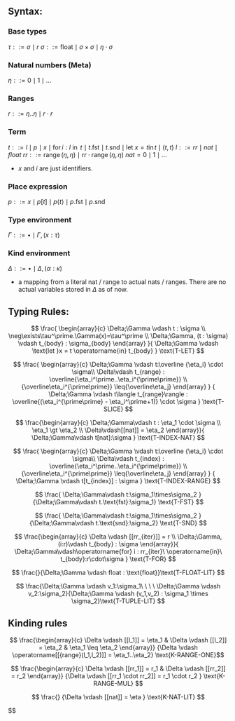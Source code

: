 ## Syntax:
### Base types
$\tau ::= \sigma \mid r$
$\sigma ::= \text{float}\mid \sigma \times \sigma \mid \eta \cdot \sigma$

### Natural numbers (Meta)
$\eta ::= 0 \mid 1 \mid ...$

### Ranges
$r ::= \eta..\eta \mid r \cdot r$

### Term
$t ::= l \mid p \mid x \mid \operatorname{for} i : l\ \operatorname{in}\ t \mid t.\text{fst} \mid t.\text{snd} \mid \text{let } x =t \operatorname{in} t \mid (t,t)$
$l ::= rr  \mid nat \mid float$
$rr::= \operatorname{range}(\eta,\eta) \mid rr \cdot \operatorname{range}(\eta,\eta)$
$nat = 0 \mid 1 \mid ...$
- $x$ and $i$ are just identifiers.
<!-- ### Typelevel term
$\kappa ::=\alpha \mid \xi$
- $\alpha$ is a type variable -->
### Place expression
$p ::= x \mid p[t] \mid p\langle t \rangle \mid p.\text{fst}\mid p.\text{snd}$
### Type environment
$\Gamma ::= \bullet \mid \Gamma,(x:\tau)$
### Kind environment
$\Delta ::= \bullet \mid \Delta,(\alpha : \kappa)$
- a mapping from a literal nat / range to actual nats / ranges. There are no actual variables stored in $\Delta$ as of now.
## Typing Rules:


$$
\frac{
  \begin{array}{c}
    \Delta;\Gamma \vdash t : \sigma \\
    \neg\exists\tau^\prime.\Gamma(x)=\tau^\prime \\
    \Delta;\Gamma, (t : \sigma) \vdash  t_{body} : \sigma_{body}
  \end{array}
}{
  \Delta;\Gamma \vdash \text{let }x = t \operatorname{in} t_{body}
}
\text{T-LET}
$$

$$
\frac{
    \begin{array}{c}
        \Delta;\Gamma \vdash t:\overline {\eta_i} \cdot \sigma\\
        \Delta\vdash t_{range} : \overline{\eta_i^\prime..\eta_i^{\prime\prime}} \\
        {\overline\eta_i^{\prime\prime}} \leq{\overline\eta_j}
    \end{array}
}
{
    \Delta;\Gamma \vdash t\langle t_{range}\rangle : \overline{(\eta_i^{\prime\prime} - \eta_i^\prime+1)} \cdot \sigma 
}
\text{T-SLICE}
$$


$$
\frac{\begin{array}{c}
    \Delta;\Gamma\vdash t : \eta_1 \cdot \sigma \\ \eta_1 \gt \eta_2 \\
    \Delta\vdash[[nat]] = \eta_2
\end{array}}{
    \Delta;\Gamma\vdash t[nat]:\sigma 
}
\text{T-INDEX-NAT}
$$

$$
\frac{
    \begin{array}{c}
        \Delta;\Gamma \vdash t:\overline {\eta_i} \cdot \sigma\\
        \Delta\vdash t_{index} : \overline{\eta_i^\prime..\eta_i^{\prime\prime}} \\
        {\overline\eta_i^{\prime\prime}} \leq{\overline\eta_j}
    \end{array}
}
{
    \Delta;\Gamma \vdash t[t_{index}] : \sigma 
}
\text{T-INDEX-RANGE}
$$

$$
\frac{
    \Delta;\Gamma\vdash t:\sigma_1\times\sigma_2
}{\Delta;\Gamma\vdash t.\text{fst}:\sigma_1}
\text{T-FST}
$$

$$
\frac{
    \Delta;\Gamma\vdash t:\sigma_1\times\sigma_2
}{\Delta;\Gamma\vdash t.\text{snd}:\sigma_2}
\text{T-SND}
$$


$$
\frac{\begin{array}{c}
    \Delta \vdash [[rr_{iter}]] = r \\
    \Delta;\Gamma, (i:r)\vdash t_{body} : \sigma
\end{array}}{
    \Delta;\Gamma\vdash\operatorname{for} i : rr_{iter}\ \operatorname{in}\ t_{body}:r\cdot\sigma
}
\text{T-FOR}
$$

<!-- $$
\frac{\Delta \vdash [[l]] = r}{\Delta;\Gamma \vdash l : r}
\text{T-RANGE-LIT}
$$ -->
$$
\frac{}{\Delta;\Gamma \vdash float : \text{float}}\text{T-FLOAT-LIT}
$$

$$
\frac{\Delta;\Gamma \vdash v_1:\sigma_1\ \ \ \  \Delta;\Gamma \vdash v_2:\sigma_2}{\Delta;\Gamma \vdash (v_1,v_2) : \sigma_1 \times \sigma_2}\text{T-TUPLE-LIT}
$$

## Kinding rules

$$
\frac{\begin{array}{c}
\Delta \vdash [[l_1]] = \eta_1 &
\Delta \vdash [[l_2]] = \eta_2 &
\eta_1 \leq \eta_2
\end{array}}
{\Delta \vdash \operatorname[[{range}(l_1,l_2)]] = \eta_1..\eta_2}
\text{K-RANGE-ONE}$$

$$
\frac{\begin{array}{c}
    \Delta \vdash [[rr_1]] = r_1 & \Delta \vdash [[rr_2]] = r_2
\end{array}}
{\Delta \vdash [[rr_1 \cdot rr_2]] = r_1 \cdot r_2 }
\text{K-RANGE-MUL}
$$


$$
\frac{}
{\Delta \vdash [[nat]] = \eta }
\text{K-NAT-LIT}
$$

$\$
